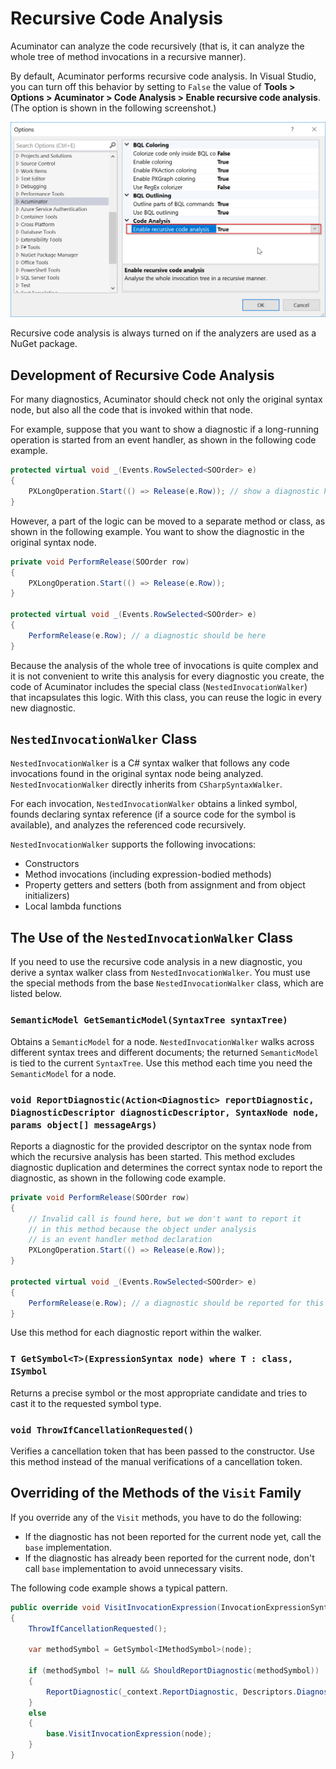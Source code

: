 # Recursive Code Analysis
Acuminator can analyze the code recursively (that is, it can analyze the whole tree of method invocations in a recursive manner).

By default, Acuminator performs recursive code analysis. In Visual Studio, you can turn off this behavior by setting to `False` the value of **Tools > Options > Acuminator > Code Analysis > Enable recursive code analysis**. (The option is shown in the following screenshot.) 

![Options Page](Options.png)

Recursive code analysis is always turned on if the analyzers are used as a NuGet package. 

## Development of Recursive Code Analysis
For many diagnostics, Acuminator should check not only the original syntax node, but also all the code that is invoked within that node.

For example, suppose that you want to show a diagnostic if a long-running operation is started from an event handler, as shown in the following code example.

```C#
protected virtual void _(Events.RowSelected<SOOrder> e)
{
    PXLongOperation.Start(() => Release(e.Row)); // show a diagnostic here
}
```

However, a part of the logic can be moved to a separate method or class, as shown in the following example. You want to show the diagnostic in the original syntax node.

```C#
private void PerformRelease(SOOrder row)
{
    PXLongOperation.Start(() => Release(e.Row));
}

protected virtual void _(Events.RowSelected<SOOrder> e)
{
    PerformRelease(e.Row); // a diagnostic should be here
}
```

Because the analysis of the whole tree of invocations is quite complex and it is not convenient to write this analysis for every diagnostic you create, the code of Acuminator includes the special class (`NestedInvocationWalker`) that incapsulates this logic. With this class, you can reuse the logic in every new diagnostic.

## `NestedInvocationWalker` Class
`NestedInvocationWalker` is a C# syntax walker that follows any code invocations found in the original syntax node being analyzed. `NestedInvocationWalker` directly inherits from `CSharpSyntaxWalker`.

For each invocation, `NestedInvocationWalker` obtains a linked symbol, founds declaring syntax reference (if a source code for the symbol is available), and analyzes the referenced code recursively.

`NestedInvocationWalker` supports the following invocations:

 - Constructors
 - Method invocations (including expression-bodied methods)
 - Property getters and setters (both from assignment and from object initializers)
 - Local lambda functions

## The Use of the `NestedInvocationWalker` Class
If you need to use the recursive code analysis in a new diagnostic, you derive a syntax walker class from `NestedInvocationWalker`. You must use the special methods from the base `NestedInvocationWalker` class, which are listed below.

### `SemanticModel GetSemanticModel(SyntaxTree syntaxTree)`
Obtains a `SemanticModel` for a node. `NestedInvocationWalker` walks across different syntax trees and different documents; the returned `SemanticModel` is tied to the current `SyntaxTree`. 
Use this method each time you need the `SemanticModel` for a node.

### `void ReportDiagnostic(Action<Diagnostic> reportDiagnostic, DiagnosticDescriptor diagnosticDescriptor, SyntaxNode node, params object[] messageArgs)`
Reports a diagnostic for the provided descriptor on the syntax node from which the recursive analysis has been started. This method excludes diagnostic duplication and determines the correct syntax node to report the diagnostic, as shown in the following code example.

```C#
private void PerformRelease(SOOrder row)
{
    // Invalid call is found here, but we don't want to report it
    // in this method because the object under analysis
    // is an event handler method declaration
    PXLongOperation.Start(() => Release(e.Row));
}

protected virtual void _(Events.RowSelected<SOOrder> e)
{
    PerformRelease(e.Row); // a diagnostic should be reported for this node
}
```

Use this method for each diagnostic report within the walker.

### `T GetSymbol<T>(ExpressionSyntax node) where T : class, ISymbol`
Returns a precise symbol or the most appropriate candidate and tries to cast it to the requested symbol type.

### `void ThrowIfCancellationRequested()`
Verifies a cancellation token that has been passed to the constructor. Use this method instead of the manual verifications of a cancellation token.

## Overriding of the Methods of the `Visit` Family
If you override any of the `Visit` methods, you have to do the following:

 - If the diagnostic has not been reported for the current node yet, call the `base` implementation. 
 - If the diagnostic has already been reported for the current node, don't call `base` implementation to avoid unnecessary visits.

The following code example shows a typical pattern.

```C#
public override void VisitInvocationExpression(InvocationExpressionSyntax node)
{
	ThrowIfCancellationRequested();

	var methodSymbol = GetSymbol<IMethodSymbol>(node);

	if (methodSymbol != null && ShouldReportDiagnostic(methodSymbol))
	{
		ReportDiagnostic(_context.ReportDiagnostic, Descriptors.DiagnosticDescriptor, node);
	}
	else
	{
		base.VisitInvocationExpression(node);
	}
}
```
